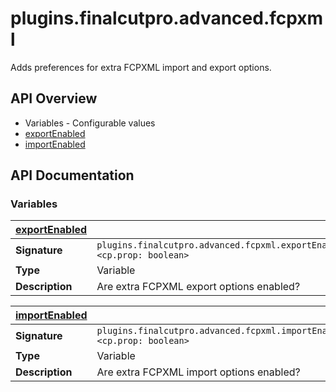 # plugins.finalcutpro.advanced.fcpxml

Adds preferences for extra FCPXML import and export options.

## API Overview
* Variables - Configurable values
 * [exportEnabled](#exportEnabled)
 * [importEnabled](#importEnabled)

## API Documentation

### Variables

| [exportEnabled](#exportEnabled)         |                                                                                     |
| --------------------------------------------|-------------------------------------------------------------------------------------|
| **Signature**                               | `plugins.finalcutpro.advanced.fcpxml.exportEnabled <cp.prop: boolean>`                                                                    |
| **Type**                                    | Variable                                                                     |
| **Description**                             | Are extra FCPXML export options enabled?                                                                     |

| [importEnabled](#importEnabled)         |                                                                                     |
| --------------------------------------------|-------------------------------------------------------------------------------------|
| **Signature**                               | `plugins.finalcutpro.advanced.fcpxml.importEnabled <cp.prop: boolean>`                                                                    |
| **Type**                                    | Variable                                                                     |
| **Description**                             | Are extra FCPXML import options enabled?                                                                     |


